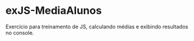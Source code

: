 # exJS-MediaAlunos
Exercício para treinamento de JS, calculando médias e exibindo resultados no console.
